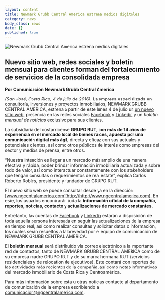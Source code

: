 ```yaml
---
layout: content
title: Newmark Grubb Central America estrena medios digitales
category: news
body_class: news
date: {}
published: true
---
```

![Newmark Grubb Central America estrena medios digitales](/images/news-images/redes-sociales.png "Logo Title Text 1")
## **Nuevo sitio web, redes sociales y boletín mensual para clientes forman del fortalecimiento de servicios de la consolidada empresa**


**Por Comunicación Newmark Grubb Central America**

_(San José, Costa Rica, 4 de julio de 2016)._ La empresa especializada en consultoría, inversiones y proyectos inmobiliarios, NEWMARK GRUBB CENTRAL AMERICA, estrena a partir de este lunes 4 de julio un [un nuevo sitio web](http://ngcentralamerica.com/), presencia en las redes sociales [Facebook](https://www.facebook.com/Newmark-Grubb-Central-America-287500871601472) y [Linkedin](https://www.linkedin.com/company/newmark-grubb-central-america) y un _boletín mensual de noticias_ exclusivo para sus clientes.

La subsidiaria del costarricense **GRUPO RUT, con más de 14 años de experiencia en el mercado local de bienes raíces, apuesta por una comunicación digital más ágil**, directa y eficaz con sus actuales y potenciales clientes, así como otros públicos de interés como empresas del sector y medios de prensa, entre otros.

“Nuestra intención es llegar a un mercado más amplio de una manera efectiva y rápida, poder brindar información inmobiliaria actualizada y sobre todo de valor, así como interactuar constantemente con los stakeholders que tengan consultas o requerimientos de real estate”, explica Carlos Roberto Robles, presidente y fundador de GRUPO RUT.

El nuevo sitio web se puede consultar desde ya en la dirección [www.ngcentralamerica.com](http://http://www.ngcentralamerica.com). En este, los usuarios encontrarán toda la **información oficial de la compañía, reportes, noticias, contacto y actualizaciones de mercado constantes.**

Entretanto, las cuentas de [Facebook](https://www.facebook.com/Newmark-Grubb-Central-America-287500871601472) y [Linkedin](https://www.linkedin.com/company/newmark-grubb-central-america) estarán a disposición de toda aquella persona interesada en seguir las actualizaciones de la empresa en tiempo real, así como realizar consultas y solicitar datos o información, los cuales serán resueltos a la brevedad por el equipo de comunicación de NEWMARK GRUBB CENTRAL AMERICA.

El __boletín mensual__ será distribuido vía correo electrónico a la importante red de contactos, tanto de NEWMARK GRUBB CENTRAL AMERICA como de su empresa madre GRUPO RUT y de su marca hermana RUT (servicios residenciales y de relocation de ejecutivos). Este contará con reportes de las actividades más recientes de la compañía, así como notas informativas del mercado inmobiliario de Costa Rica y Centroamérica.

Para más información sobre esta u otras noticias contacte al departamento de comunicación de la empresa escribiendo a [comunicacion@ngcentralamerica.com](mailto:comunicacion@ngcentralamerica.com).
